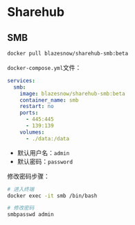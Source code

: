 # Sharehub

## SMB

```bash
docker pull blazesnow/sharehub-smb:beta
```

`docker-compose.yml`文件：

```yml
services:
  smb:
    image: blazesnow/sharehub-smb:beta
    container_name: smb
    restart: no
    ports:
      - 445:445
      - 139:139
    volumes:
      - ./data:/data
```

- 默认用户名：`admin`
- 默认密码：`password`

修改密码步骤：

```bash
# 进入终端
docker exec -it smb /bin/bash

# 修改密码
smbpasswd admin
```
